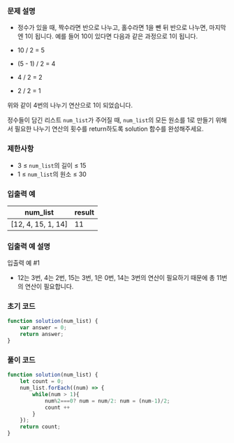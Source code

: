 ### 문제 설명

- 정수가 있을 때, 짝수라면 반으로 나누고, 홀수라면 1을 뺀 뒤 반으로 나누면, 마지막엔 1이 됩니다. 예를 들어 10이 있다면 다음과 같은 과정으로 1이 됩니다.

- 10 / 2 = 5
- (5 - 1) / 2 = 4
- 4 / 2 = 2
- 2 / 2 = 1

위와 같이 4번의 나누기 연산으로 1이 되었습니다.

정수들이 담긴 리스트 `num_list`가 주어질 때, `num_list`의 모든 원소를 1로 만들기 위해서 필요한 나누기 연산의 횟수를 return하도록 solution 함수를 완성해주세요.

### 제한사항

- 3 ≤ `num_list`의 길이 ≤ 15
- 1 ≤ `num_list`의 원소 ≤ 30

### 입출력 예

| num_list | result |
| --- | --- |
| [12, 4, 15, 1, 14] | 11 |

### 입출력 예 설명

입출력 예 #1
- 12는 3번, 4는 2번, 15는 3번, 1은 0번, 14는 3번의 연산이 필요하기 때문에 총 11번의 연산이 필요합니다.

### 초기 코드

```jsx
function solution(num_list) {
    var answer = 0;
    return answer;
}
```

### 풀이 코드

```jsx
function solution(num_list) {
    let count = 0;
    num_list.forEach((num) => {
        while(num > 1){
            num%2===0? num = num/2: num = (num-1)/2;
            count ++
        }
    });
    return count;
}
```